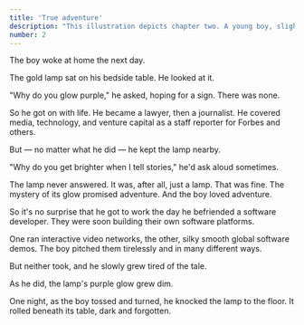 ```yaml
---
title: 'True adventure'
description: "This illustration depicts chapter two. A young boy, slightly older than in chapter one, is waking one bright morning. His white t-shirt is gleaming, lit by the sunlight that streams in the window behind him. It's draped by bright yellow curtains. A bookshelf hangs off the wall, just above his brown headboard. A poster with the moon hangs on the right side of the headboard. Two fluffy white pillows lean against it, and the boy's red blanket covers his lower body. He's leaning up, resting on his left elbow, cheeks flush with excitement and a giant grin lighting up his big brown eyes. His right hand is reaching out to touch the squat gold lamp that the fairy gave him in chapter one. Bathed in purplish light, fairy dust still magically glittering around it, the gold lamp boldly fills the majority of the image's foreground. Its top and sides are ringed by mysterious runes, and the fantastic hovers all around it."
number: 2
---
```


The boy woke at home the next day. 

The gold lamp sat on his bedside table. He looked at it. 

"Why do you glow purple," he asked, hoping for a sign. There was none. 

So he got on with life. He became a lawyer, then a journalist. He covered media, technology, and venture capital as a staff reporter for Forbes and others.

But — no matter what he did — he kept the lamp nearby. 

"Why do you get brighter when I tell stories," he'd ask aloud sometimes.

The lamp never answered. It was, after all, just a lamp. That was fine. The mystery of its glow promised adventure. And the boy loved adventure. 

So it's no surprise that he got to work the day he befriended a software developer. They were soon building their own software platforms. 

One ran interactive video networks, the other, silky smooth global software demos. The boy pitched them tirelessly and in many different ways. 

But neither took, and he slowly grew tired of the tale. 

As he did, the lamp's purple glow grew dim. 

One night, as the boy tossed and turned, he knocked the lamp to the floor. It rolled beneath its table, dark and forgotten.
